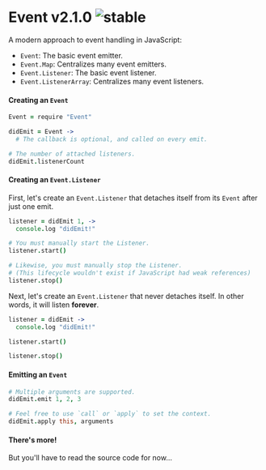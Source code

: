 
# Event v2.1.0 ![stable](https://img.shields.io/badge/stability-stable-4EBA0F.svg?style=flat)

A modern approach to event handling in JavaScript:

- `Event`: The basic event emitter.
- `Event.Map`: Centralizes many event emitters.
- `Event.Listener`: The basic event listener.
- `Event.ListenerArray`: Centralizes many event listeners.

#### Creating an `Event`

```coffee
Event = require "Event"

didEmit = Event ->
  # The callback is optional, and called on every emit.

# The number of attached listeners.
didEmit.listenerCount
```

#### Creating an `Event.Listener`

First, let's create an `Event.Listener` that detaches itself from
its `Event` after just one emit.

```coffee
listener = didEmit 1, ->
  console.log "didEmit!"

# You must manually start the Listener.
listener.start()

# Likewise, you must manually stop the Listener.
# (This lifecycle wouldn't exist if JavaScript had weak references)
listener.stop()
```

Next, let's create an `Event.Listener` that never detaches itself.
In other words, it will listen **forever**.

```coffee
listener = didEmit ->
  console.log "didEmit!"

listener.start()

listener.stop()
```

#### Emitting an `Event`

```coffee
# Multiple arguments are supported.
didEmit.emit 1, 2, 3

# Feel free to use `call` or `apply` to set the context.
didEmit.apply this, arguments
```

#### There's more!

But you'll have to read the source code for now...
